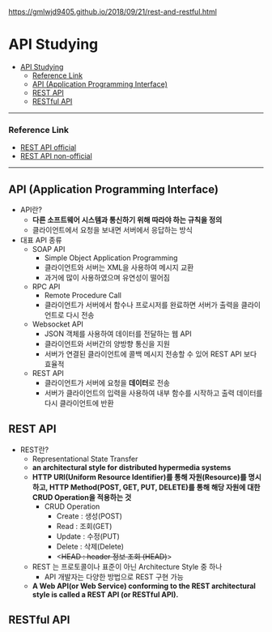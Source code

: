 https://gmlwjd9405.github.io/2018/09/21/rest-and-restful.html


API Studying
===
- [API Studying](#api-studying)
    - [Reference Link](#reference-link)
  - [API (Application Programming Interface)](#api-application-programming-interface)
  - [REST API](#rest-api)
  - [RESTful API](#restful-api)

*****
### Reference Link
* [REST API official](https://restfulapi.net/)
* [REST API non-official](https://gmlwjd9405.github.io/2018/09/21/rest-and-restful.html)
*****

## API (Application Programming Interface)
* API란?
  * **다른 소프트웨어 시스템과 통신하기 위해 따라야 하는 규칙을 정의**
  * 클라이언트에서 요청을 보내면 서버에서 응답하는 방식
* 대표 API 종류
  * SOAP API
    * Simple Object Application Programming
    * 클라이언트와 서버는 XML을 사용하여 메시지 교환
    * 과거에 많이 사용하였으며 유연성이 떨어짐
  * RPC API
    * Remote Procedure Call
    * 클라이언트가 서버에서 함수나 프로시저를 완료하면 서버가 출력을 클라이언트로 다시 전송
  * Websocket API
    * JSON 객체를 사용하여 데이터를 전달하는 웹 API
    * 클라이언트와 서버간의 양방향 통신을 지원
    * 서버가 연결된 클라이언트에 콜백 메시지 전송할 수 있어 REST API 보다 효율적
  * REST API
    * 클라이언트가 서버에 요청을 **데이터**로 전송
    * 서버가 클라이언트의 입력을 사용하여 내부 함수를 시작하고 출력 데이터를 다시 클라이언트에 반환

## REST API
* REST란?
  * Representational State Transfer
  * **an architectural style for distributed hypermedia systems**
  * **HTTP URI(Uniform Resource Identifier)를 통해 자원(Resource)를 명시하고, HTTP Method(POST, GET, PUT, DELETE)를 통해 해당 자원에 대한 CRUD Operation을 적용하는 것**
    * CRUD Operation
      * Create : 생성(POST)
      * Read : 조회(GET)
      * Update : 수정(PUT)
      * Delete : 삭제(Delete)
      * <~~HEAD : header 정보 조회 (HEAD)~~>
  * REST 는 프로토콜이나 표준이 아닌 Architecture Style 중 하나
    * API 개발자는 다양한 방법으로 REST 구현 가능
  * **A Web API(or Web Service) conforming to the REST architectural style is called a REST API (or RESTful API).**
  
## RESTful API



